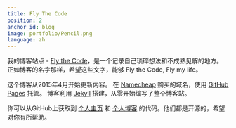 ```yaml
---
title: Fly The Code
position: 2
anchor_id: blog
image: portfolio/Pencil.png
language: zh
---
```

我的博客站点 - [Fly the Code](//blog.tankery.me)，是一个记录自己琐碎想法和不成熟见解的地方。
正如博客的名字那样，希望这些文字，能够 Fly the Code, Fly my life。

这个博客从2015年4月开始更新内容。
在 [Namecheap](https://www.namecheap.com/) 购买的域名，使用 [GitHub Pages](https://pages.github.com/) 托管。
博客利用 [Jekyll](https://jekyllrb.com/) 搭建，从零开始编写了整个博客站。

你可以从GitHub上获取到 [个人主页](https://github.com/tankery/_about) 和 [个人博客](https://github.com/tankery/_blog) 的代码。他们都是开源的，希望对你有所帮助。

